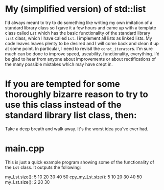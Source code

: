 # My (simplified version) of std::list 
I'd always meant to try to do something like writing my own imitation of a standard library class so I gave it a few hours and came up 
with a template class called `Lst` which has the basic functionality of the standard library `list` class, which I have called `Lst`. I implement all lists as 
linked lists. My code leaves leaves plenty to be desired and I will come back and clean it up at some point. In particular, I need to 
revisit the `const_iterator`s. I'm sure much can be done to improve speed, useability, functionality, everything. I'd be glad to hear from anyone about improvements or about rectifications of the many possible mistakes which may have crept in.

# If you are tempted for some thoroughly bizarre reason to try to use this class instead of the standard library list class, then:
Take a deep breath and walk away. It's the worst idea you've ever had. 

# main.cpp 
This is just a quick example program showing some of the functionality of the `Lst` class. It outputs the following:

my_Lst.size(): 5
10
20
30
40
50
cpy_my_Lst.size(): 5
10
20
30
40
50
my_Lst.size(): 2
20
30